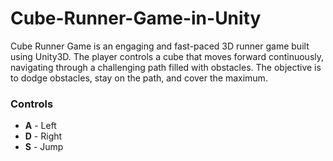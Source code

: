 # Cube-Runner-Game-in-Unity
Cube Runner Game is an engaging and fast-paced 3D runner game built using Unity3D. The player controls a cube that moves forward continuously, navigating through a challenging path filled with obstacles. The objective is to dodge obstacles, stay on the path, and cover the maximum.

### Controls
- **A** - Left
- **D** - Right
- **S** - Jump

